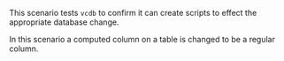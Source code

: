 This scenario tests `vcdb` to confirm it can create scripts to effect the appropriate database change.

In this scenario a computed column on a table is changed to be a regular column.